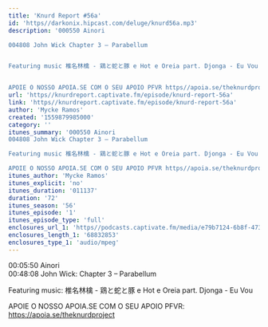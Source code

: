 ```yaml
---
title: 'Knurd Report #56a'
id: 'https//darkonix.hipcast.com/deluge/knurd56a.mp3'
description: '000550 Ainori

004808 John Wick Chapter 3 – Parabellum


Featuring music 椎名林檎 - 鶏と蛇と豚 e Hot e Oreia part. Djonga - Eu Vou


APOIE O NOSSO APOIA.SE COM O SEU APOIO PFVR https//apoia.se/theknurdproject'
url: 'https//knurdreport.captivate.fm/episode/knurd-report-56a'
link: 'https//knurdreport.captivate.fm/episode/knurd-report-56a'
author: 'Mycke Ramos'
created: '1559879985000'
category: ''
itunes_summary: '000550 Ainori
004808 John Wick Chapter 3 – Parabellum

Featuring music 椎名林檎 - 鶏と蛇と豚 e Hot e Oreia part. Djonga - Eu Vou

APOIE O NOSSO APOIA.SE COM O SEU APOIO PFVR https//apoia.se/theknurdproject'
itunes_author: 'Mycke Ramos'
itunes_explicit: 'no'
itunes_duration: '011137'
duration: '72'
itunes_season: '56'
itunes_episode: '1'
itunes_episode_type: 'full'
enclosures_url_1: 'https//podcasts.captivate.fm/media/e79b7124-6b8f-4734-b190-deb8dd6cf949/knurd56a_tc.mp3'
enclosures_length_1: '68832853'
enclosures_type_1: 'audio/mpeg'
---
```

00:05:50 Ainori  
00:48:08 John Wick: Chapter 3 – Parabellum

Featuring music: 椎名林檎 - 鶏と蛇と豚 e Hot e Oreia part. Djonga - Eu Vou

APOIE O NOSSO APOIA.SE COM O SEU APOIO PFVR: https://apoia.se/theknurdproject